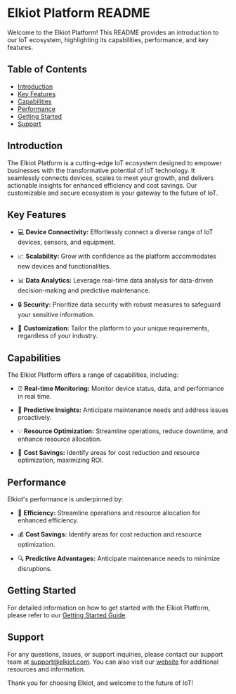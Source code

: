 # Elkiot Platform README

Welcome to the Elkiot Platform! This README provides an introduction to our IoT ecosystem, highlighting its capabilities, performance, and key features.

## Table of Contents

- [Introduction](#introduction)
- [Key Features](#key-features)
- [Capabilities](#capabilities)
- [Performance](#performance)
- [Getting Started](#getting-started)
- [Support](#support)

## Introduction

The Elkiot Platform is a cutting-edge IoT ecosystem designed to empower businesses with the transformative potential of IoT technology. It seamlessly connects devices, scales to meet your growth, and delivers actionable insights for enhanced efficiency and cost savings. Our customizable and secure ecosystem is your gateway to the future of IoT.

## Key Features

- :computer: **Device Connectivity:** Effortlessly connect a diverse range of IoT devices, sensors, and equipment.

- :chart_with_upwards_trend: **Scalability:** Grow with confidence as the platform accommodates new devices and functionalities.

- :bar_chart: **Data Analytics:** Leverage real-time data analysis for data-driven decision-making and predictive maintenance.

- :lock: **Security:** Prioritize data security with robust measures to safeguard your sensitive information.

- :wrench: **Customization:** Tailor the platform to your unique requirements, regardless of your industry.

## Capabilities

The Elkiot Platform offers a range of capabilities, including:

- :alarm_clock: **Real-time Monitoring:** Monitor device status, data, and performance in real time.

- :crystal_ball: **Predictive Insights:** Anticipate maintenance needs and address issues proactively.

- :bulb: **Resource Optimization:** Streamline operations, reduce downtime, and enhance resource allocation.

- :money_with_wings: **Cost Savings:** Identify areas for cost reduction and resource optimization, maximizing ROI.

## Performance

Elkiot's performance is underpinned by:

- :rocket: **Efficiency:** Streamline operations and resource allocation for enhanced efficiency.

- :moneybag: **Cost Savings:** Identify areas for cost reduction and resource optimization.

- :mag: **Predictive Advantages:** Anticipate maintenance needs to minimize disruptions.

## Getting Started

For detailed information on how to get started with the Elkiot Platform, please refer to our [Getting Started Guide](link).

## Support

For any questions, issues, or support inquiries, please contact our support team at [support@elkiot.com](mailto:support@elkiot.com). You can also visit our [website](https://www.elkiot.com) for additional resources and information.

Thank you for choosing Elkiot, and welcome to the future of IoT!
